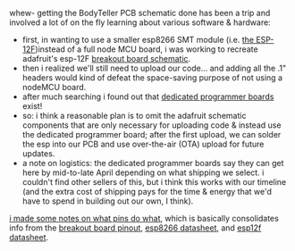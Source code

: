 whew- getting the BodyTeller PCB schematic done has been a trip and involved a lot of on the fly learning about various software & hardware:

- first, in wanting to use a smaller esp8266 SMT module (i.e. [the ESP-12F](https://www.adafruit.com/product/2491))instead of a full node MCU board, i was working to recreate adafruit's esp-12F [breakout board schematic](https://cdn-learn.adafruit.com/assets/assets/000/048/352/original/adafruit_products_schem.png?1511209629).
- then i realized we'll still need to upload our code... and adding all the .1" headers would kind of defeat the space-saving purpose of not using a nodeMCU board.
- after much searching i found out that [dedicated programmer boards](https://www.aliexpress.com/item/32812849093.html?aff_fcid=6a33199a5594464c8bedd1b6b65398b4-1617383448143-02127-cZCikVg4&spm=a2g0s.9042311.0.0.27424c4dnTSrQX&aff_fsk=cZCikVg4&aff_platform=link-c-tool&sk=cZCikVg4&aff_trace_key=6a33199a5594464c8bedd1b6b65398b4-1617383448143-02127-cZCikVg4&terminal_id=de8b3a448f8846079cbac51f6165ef0b) exist!
- so: i think a reasonable plan is to omit the adafruit schematic components that are only necessary for uploading code & instead use the dedicated programmer board; after the first upload, we can solder the esp into our PCB and use over-the-air (OTA) upload for future updates.
-  a note on logistics: the dedicated programmer boards say they can get here by mid-to-late April depending on what shipping we select. i couldn't find other sellers of this, but i think this works with our timeline (and the extra cost of shipping pays for the time & energy that we'd have to spend in building out our own, I think). 


[i made some notes on what pins do what](https://raw.githubusercontent.com/bsubbaraman/ABSR/gh-pages/images/BodyTellerPCBnotes.pdf), which is basically consolidates info from the [breakout board pinout](https://learn.adafruit.com/adafruit-huzzah-esp8266-breakout/pinouts), [esp8266 datasheet](https://cdn-shop.adafruit.com/product-files/2471/0A-ESP8266__Datasheet__EN_v4.3.pdf), and [esp12f datasheet](https://docs.ai-thinker.com/_media/esp8266/docs/esp-12f_product_specification_en.pdf).
